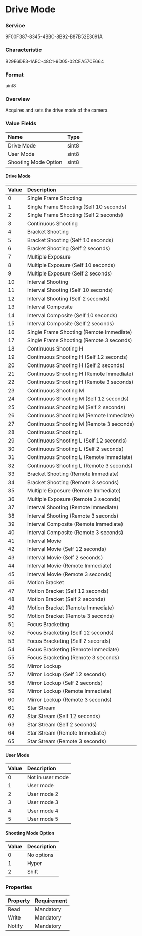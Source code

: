# Drive Mode

### Service

9F00F387-8345-4BBC-8B92-B87B52E3091A

### Characteristic

B29E6DE3-1AEC-48C1-9D05-02CEA57CE664

### Format

uint8

### Overview

Acquires and sets the drive mode of the camera.

### Value Fields

| Name | Type |
|:--|:--|
| Drive Mode | sint8 |
| User Mode | sint8 |
| Shooting Mode Option | sint8 |

#### Drive Mode

| Value | Description |
|:--|:--|
| 0 | Single Frame Shooting |
| 1 | Single Frame Shooting (Self 10 seconds) |
| 2 | Single Frame Shooting (Self 2 seconds) |
| 3 | Continuous Shooting |
| 4 | Bracket Shooting |
| 5 | Bracket Shooting (Self 10 seconds) |
| 6 | Bracket Shooting (Self 2 seconds) |
| 7 | Multiple Exposure |
| 8 | Multiple Exposure (Self 10 seconds) |
| 9 | Multiple Exposure (Self 2 seconds) |
| 10 | Interval Shooting |
| 11 | Interval Shooting (Self 10 seconds) |
| 12 | Interval Shooting (Self 2 seconds) |
| 13 | Interval Composite |
| 14 | Interval Composite (Self 10 seconds) |
| 15 | Interval Composite (Self 2 seconds) |
| 16 | Single Frame Shooting (Remote Immediate) |
| 17 | Single Frame Shooting (Remote 3 seconds) |
| 18 | Continuous Shooting H |
| 19 | Continuous Shooting H (Self 12 seconds) |
| 20 | Continuous Shooting H (Self 2 seconds) |
| 21 | Continuous Shooting H (Remote Immediate) |
| 22 | Continuous Shooting H (Remote 3 seconds) |
| 23 | Continuous Shooting M |
| 24 | Continuous Shooting M (Self 12 seconds) |
| 25 | Continuous Shooting M (Self 2 seconds) |
| 26 | Continuous Shooting M (Remote Immediate) |
| 27 | Continuous Shooting M (Remote 3 seconds) |
| 28 | Continuous Shooting L |
| 29 | Continuous Shooting L (Self 12 seconds) |
| 30 | Continuous Shooting L (Self 2 seconds) |
| 31 | Continuous Shooting L (Remote Immediate) |
| 32 | Continuous Shooting L (Remote 3 seconds) |
| 33 | Bracket Shooting (Remote Immediate) |
| 34 | Bracket Shooting (Remote 3 seconds) |
| 35 | Multiple Exposure (Remote Immediate) |
| 36 | Multiple Exposure (Remote 3 seconds) |
| 37 | Interval Shooting (Remote Immediate) |
| 38 | Interval Shooting (Remote 3 seconds) |
| 39 | Interval Composite (Remote Immediate) |
| 40 | Interval Composite (Remote 3 seconds) |
| 41 | Interval Movie |
| 42 | Interval Movie (Self 12 seconds) |
| 43 | Interval Movie (Self 2 seconds) |
| 44 | Interval Movie (Remote Immediate) |
| 45 | Interval Movie (Remote 3 seconds) |
| 46 | Motion Bracket |
| 47 | Motion Bracket (Self 12 seconds) |
| 48 | Motion Bracket (Self 2 seconds) |
| 49 | Motion Bracket (Remote Immediate) |
| 50 | Motion Bracket (Remote 3 seconds) |
| 51 | Focus Bracketing |
| 52 | Focus Bracketing (Self 12 seconds) |
| 53 | Focus Bracketing (Self 2 seconds) |
| 54 | Focus Bracketing (Remote Immediate) |
| 55 | Focus Bracketing (Remote 3 seconds) |
| 56 | Mirror Lockup |
| 57 | Mirror Lockup (Self 12 seconds) |
| 58 | Mirror Lockup (Self 2 seconds) |
| 59 | Mirror Lockup (Remote Immediate) |
| 60 | Mirror Lockup (Remote 3 seconds) |
| 61 | Star Stream |
| 62 | Star Stream (Self 12 seconds) |
| 63 | Star Stream (Self 2 seconds) |
| 64 | Star Stream (Remote Immediate) |
| 65 | Star Stream (Remote 3 seconds) |

#### User Mode

| Value | Description |
|:--|:--|
| 0 | Not in user mode |
| 1 | User mode |
| 2 | User mode 2 |
| 3 | User mode 3 |
| 4 | User mode 4 |
| 5 | User mode 5 |

#### Shooting Mode Option

| Value | Description |
|:--|:--|
| 0 | No options |
| 1 | Hyper |
| 2 | Shift |

### Properties

| Property | Requirement |
|:--|:--|
| Read | Mandatory |
| Write | Mandatory |
| Notify | Mandatory |